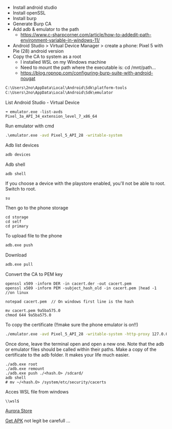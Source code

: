 - Install android studio 
- Install openSSL
- Install burp
- Generate Burp CA 
- Add adb & emulator to the path
	- https://www.c-sharpcorner.com/article/how-to-addedit-path-environment-variable-in-windows-11/
- Android Studio > Virtual Device Manager > create a phone: Pixel 5 with Pie (28) android version
- Copy the CA to system as a root
	- I installed WSL on my Windows machine
	- Need to mount the path where the executable is: cd /mnt/path...
	- https://blog.ropnop.com/configuring-burp-suite-with-android-nougat

```cmd
C:\Users\2no\AppData\Local\Android\Sdk\platform-tools
C:\Users\2no\AppData\Local\Android\Sdk\emulator
```

List Android Studio - Virtual Device

```
➜ emulator.exe -list-avds
Pixel_3a_API_34_extension_level_7_x86_64
```

Run emulator with cmd 

```cmd
.\emulator.exe -avd Pixel_5_API_28 -writable-system
```

Adb list devices 

```cmd
adb devices
```

Adb shell 

```cmd
adb shell
```

If you choose a device with the playstore enabled, you'll not be able to root. 
Switch to root. 

```
su
```

Then go to the phone storage 

```
cd storage 
cd self 
cd primary 
```

To upload file to the phone 

```cmd
adb.exe push
```

Download 

```cmd
adb.exe pull
```

Convert the CA to PEM key

```
openssl x509 -inform DER -in cacert.der -out cacert.pem
openssl x509 -inform PEM -subject_hash_old -in cacert.pem |head -1 //on linux

notepad cacert.pem  // On windows first line is the hash

mv cacert.pem 9a5ba575.0
chmod 644 9a5ba575.0
```

To copy the certificate (!!make sure the phone emulator is on!!)

```cmd 
./emulator.exe -avd Pixel_5_API_28 -writable-system -http-proxy 127.0.0.1:8080
```
Once done, leave the terminal open and open a new one.
Note that the adb or emulator files should be called within their paths.
Make a copy of the certificate to the adb folder. It makes your life much easier.

```
./adb.exe root
./adb.exe remount
./adb.exe push ./<hash.O> /sdcard/
adb shell
# mv ~/<hash.O> /system/etc/security/cacerts
```


Acces WSL file from windows 

```
\\wsl$
```


[Aurora Store](https://f-droid.org/repo/com.aurora.store_47.apk) 

[Get APK](https://apkpure.com/fr/)  not legit be carefull ...